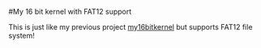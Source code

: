 #My 16 bit kernel with FAT12 support

This is just like my previous project [my16bitkernel](http://github.com/prp-e/my16bitkernel) but supports FAT12 file system!
